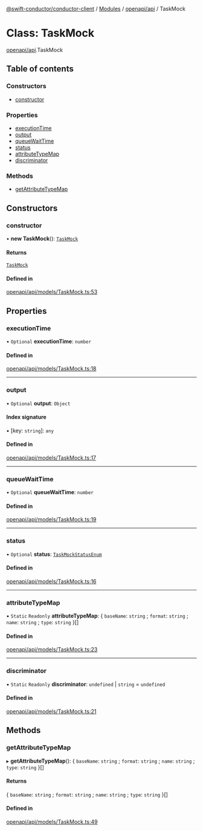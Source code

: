 [@swift-conductor/conductor-client](../README.md) / [Modules](../modules.md) / [openapi/api](../modules/openapi_api.md) / TaskMock

# Class: TaskMock

[openapi/api](../modules/openapi_api.md).TaskMock

## Table of contents

### Constructors

- [constructor](openapi_api.TaskMock.md#constructor)

### Properties

- [executionTime](openapi_api.TaskMock.md#executiontime)
- [output](openapi_api.TaskMock.md#output)
- [queueWaitTime](openapi_api.TaskMock.md#queuewaittime)
- [status](openapi_api.TaskMock.md#status)
- [attributeTypeMap](openapi_api.TaskMock.md#attributetypemap)
- [discriminator](openapi_api.TaskMock.md#discriminator)

### Methods

- [getAttributeTypeMap](openapi_api.TaskMock.md#getattributetypemap)

## Constructors

### constructor

• **new TaskMock**(): [`TaskMock`](openapi_api.TaskMock.md)

#### Returns

[`TaskMock`](openapi_api.TaskMock.md)

#### Defined in

[openapi/api/models/TaskMock.ts:53](https://github.com/swift-conductor/conductor-client-typescript/blob/9866b7c/openapi/api/models/TaskMock.ts#L53)

## Properties

### executionTime

• `Optional` **executionTime**: `number`

#### Defined in

[openapi/api/models/TaskMock.ts:18](https://github.com/swift-conductor/conductor-client-typescript/blob/9866b7c/openapi/api/models/TaskMock.ts#L18)

___

### output

• `Optional` **output**: `Object`

#### Index signature

▪ [key: `string`]: `any`

#### Defined in

[openapi/api/models/TaskMock.ts:17](https://github.com/swift-conductor/conductor-client-typescript/blob/9866b7c/openapi/api/models/TaskMock.ts#L17)

___

### queueWaitTime

• `Optional` **queueWaitTime**: `number`

#### Defined in

[openapi/api/models/TaskMock.ts:19](https://github.com/swift-conductor/conductor-client-typescript/blob/9866b7c/openapi/api/models/TaskMock.ts#L19)

___

### status

• `Optional` **status**: [`TaskMockStatusEnum`](../enums/openapi_api.TaskMockStatusEnum.md)

#### Defined in

[openapi/api/models/TaskMock.ts:16](https://github.com/swift-conductor/conductor-client-typescript/blob/9866b7c/openapi/api/models/TaskMock.ts#L16)

___

### attributeTypeMap

▪ `Static` `Readonly` **attributeTypeMap**: \{ `baseName`: `string` ; `format`: `string` ; `name`: `string` ; `type`: `string`  }[]

#### Defined in

[openapi/api/models/TaskMock.ts:23](https://github.com/swift-conductor/conductor-client-typescript/blob/9866b7c/openapi/api/models/TaskMock.ts#L23)

___

### discriminator

▪ `Static` `Readonly` **discriminator**: `undefined` \| `string` = `undefined`

#### Defined in

[openapi/api/models/TaskMock.ts:21](https://github.com/swift-conductor/conductor-client-typescript/blob/9866b7c/openapi/api/models/TaskMock.ts#L21)

## Methods

### getAttributeTypeMap

▸ **getAttributeTypeMap**(): \{ `baseName`: `string` ; `format`: `string` ; `name`: `string` ; `type`: `string`  }[]

#### Returns

\{ `baseName`: `string` ; `format`: `string` ; `name`: `string` ; `type`: `string`  }[]

#### Defined in

[openapi/api/models/TaskMock.ts:49](https://github.com/swift-conductor/conductor-client-typescript/blob/9866b7c/openapi/api/models/TaskMock.ts#L49)
